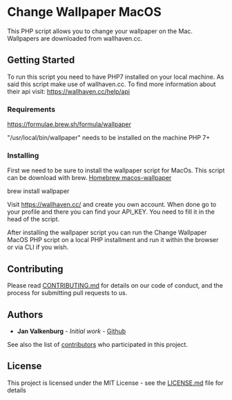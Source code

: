 # Change Wallpaper MacOS 

This PHP script allows you to change your wallpaper on the Mac. Wallpapers are 
downloaded from wallhaven.cc.

## Getting Started

To run this script you need to have PHP7 installed on your local machine. As 
said this script make use of wallhaven.cc. To find more information about their
api visit: https://wallhaven.cc/help/api
 
### Requirements

https://formulae.brew.sh/formula/wallpaper

"/usr/local/bin/wallpaper" needs to be installed on the machine
PHP 7+

### Installing

First we need to be sure to install the wallpaper script for MacOs. This script
can be download with brew. [Homebrew macos-wallpaper](https://formulae.brew.sh/formula/wallpaper)

brew install wallpaper 

Visit https://wallhaven.cc/ and create you own account. When done go to your
profile and there you can find your API_KEY. You need to fill it in the head 
of the script.

After installing the wallpaper script you can run the Change Wallpaper MacOS 
PHP script on a local PHP installment and run it within the browser or via CLI 
if you wish. 
 
## Contributing

Please read [CONTRIBUTING.md](https://gist.github.com/PurpleBooth/b24679402957c63ec426) 
for details on our code of conduct, and the process for submitting pull requests to us.

## Authors

* **Jan Valkenburg** - *Initial work* - [Github](https://github.com/JanValkenburg/mac-wallhaven-change-wallpaper)

See also the list of [contributors](https://github.com/your/project/contributors) 
who participated in this project.

## License

This project is licensed under the MIT License - see the [LICENSE.md](LICENSE.md) 
file for details


